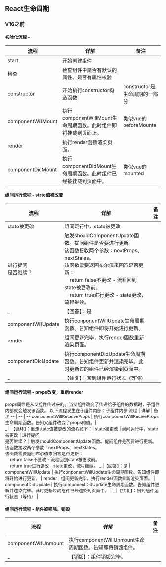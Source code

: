 ## React生命周期

### V16之前

#### 初始化流程 - 
流程 | 详解 | 备注 
-- | -- | -- 
start	| 开始创建组件  | 
检查 | 	检查组件中是否有默认的属性、是否有属性校验 | 
constructor	| 开始执行constructor构造函数  | constructor是生命周期的一部分
componentWillMount |	执行componentWillMount生命周期函数。此时组件即将挂载到页面上。 | 类似vue的beforeMounte 
render |	执行render函数渲染页面。 |  
componentDidMount |	执行componentDidMount生命周期函数。此时组件已经被挂载到页面中。 | 类似vue的mounted 

#### 组间运行流程 - state值被改变
流程 | 详解 | 备注 
-- | -- | -- 
state被更改 |	组间运行中，state被更改 | 
进行提问<br/>是否继续？ |	触发shouldComponentUpdate函数。提问组件是否要进行更新。<br/>该函数接收两个参数：nextProps、nextStates。<br/>该函数需要返回布尔值来回答是否更新：<br/>&nbsp;&nbsp;&nbsp;&nbsp;return false不更改 - 流程回到state被更改前。<br/>&nbsp;&nbsp;&nbsp;&nbsp;return true进行更改 - state更改，流程继续。
  _ |【回答】：是 | 
componentWillUpdate |	执行conponentWillUpdate生命周期函数。告知组件即将开始进行更新。 | 
render |	组间更新完毕，执行render函数重新渲染页面。 | 
componentDidUpdate |	执行componentDidUpdate生命周期函数。告知组件更新并渲染完毕。此时更新过的组件已经渲染到页面中。 | 
  _ |【往复】：回到组件运行状态（等待） | 

#### 组间运行流程 - props改变，重新render
props属性是从父组件传过来的。当父组件改变了传递给子组件的数据时，子组件内部就会触发该函数。
以下流程发生在子组件内部：子组件内部
流程 | 详解 | 备注 
-- | -- | -- 
componentWillReceiveProps |	执行componentWillReciveProps生命周期函数。告知父组件改变了props的值。|  
 _ | 【循环】：重走state值被更改的流程如下：| 
state被更改 |	组间运行中，state被更改 | 
进行提问<br/>是否继续？ |	触发shouldComponentUpdate函数。提问组件是否要进行更新。<br/>该函数接收两个参数：nextProps、nextStates。<br/>该函数需要返回布尔值来回答是否更新：<br/>&nbsp;&nbsp;&nbsp;&nbsp;return false不更改 - 流程回到state被更改前。<br/>&nbsp;&nbsp;&nbsp;&nbsp;return true进行更改 - state更改，流程继续。
 _ |【回答】：是 |
componentWillUpdate |	执行conponentWillUpdate生命周期函数。告知组件即将开始进行更新。 | 
render |	组间更新完毕，执行render函数重新渲染页面。 | 
componentDidUpdate |	执行componentDidUpdate生命周期函数。告知组件更新并渲染完毕。此时更新过的组件已经渲染到页面中。 | 
 _ |【往复】：回到组件运行状态（等待） | 

#### 组间运行流程 - 组件被移除、销毁
流程 | 详解 | 备注 
-- | -- | -- 
componentWillUnmount |	执行componentWillUnmount生命周期函数。告知即将销毁组件。|
 _ |【销毁】：组件销毁完毕。|
